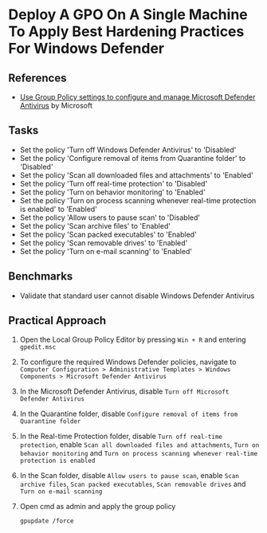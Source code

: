 # Deploy A GPO On A Single Machine To Apply Best Hardening Practices For Windows Defender


## References
- [Use Group Policy settings to configure and manage Microsoft Defender Antivirus](https://docs.microsoft.com/en-us/windows/security/threat-protection/microsoft-defender-antivirus/use-group-policy-microsoft-defender-antivirus) by Microsoft


## Tasks
- Set the policy 'Turn off Windows Defender Antivirus' to 'Disabled'
- Set the policy 'Configure removal of items from Quarantine folder' to 'Disabled'
- Set the policy 'Scan all downloaded files and attachments' to 'Enabled'
- Set the policy 'Turn off real-time protection' to 'Disabled'
- Set the policy 'Turn on behavior monitoring' to 'Enabled'
- Set the policy 'Turn on process scanning whenever real-time protection is enabled' to 'Enabled'
- Set the policy 'Allow users to pause scan' to 'Disabled'
- Set the policy 'Scan archive files' to 'Enabled'
- Set the policy 'Scan packed executables' to 'Enabled'
- Set the policy 'Scan removable drives' to 'Enabled'
- Set the policy 'Turn on e-mail scanning' to 'Enabled'



## Benchmarks
- Validate that standard user cannot disable Windows Defender Antivirus


## Practical Approach
1. Open the Local Group Policy Editor by pressing `Win + R` and entering `gpedit.msc`
2. To configure the required Windows Defender policies, navigate to `Computer Configuration > Administrative Templates > Windows Components > Microsoft Defender Antivirus`
3. In the Microsoft Defender Antivirus, disable `Turn off Microsoft Defender Antivirus`

4. In the Quarantine folder, disable `Configure removal of items from Quarantine folder`

5. In the Real-time Protection folder, disable `Turn off real-time protection`, enable `Scan all downloaded files and attachments`, `Turn on behavior monitoring` and `Turn on process scanning whenever real-time protection is enabled`

6. In the Scan folder, disable `Allow users to pause scan`, enable `Scan archive files`, `Scan packed executables`, `Scan removable drives` and `Turn on e-mail scanning`

7. Open cmd as admin and apply the group policy
   ```
   gpupdate /force
   ```
